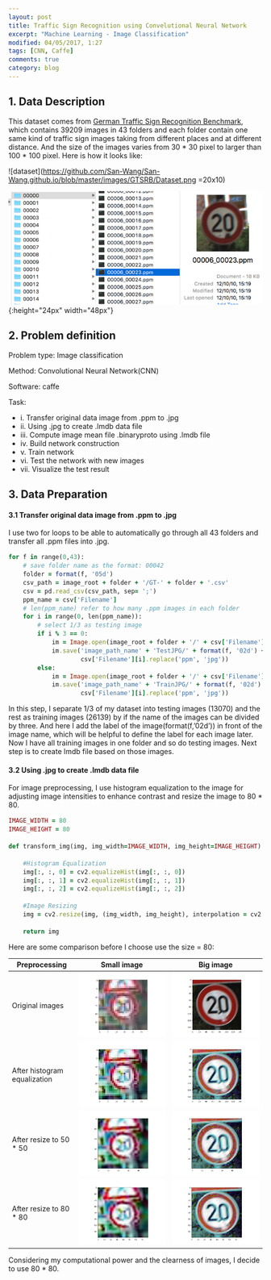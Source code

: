 ```yaml
---
layout: post
title: Traffic Sign Recognition using Convelutional Neural Network
excerpt: "Machine Learning - Image Classification"
modified: 04/05/2017, 1:27
tags: [CNN, Caffe]
comments: true
category: blog
---
```


## 1. Data Description
This dataset comes from [German Traffic Sign Recognition Benchmark](http://benchmark.ini.rub.de/?section=gtsrb&subsection=dataset), which contains 39209 images in 43 folders and each folder contain one same kind of traffic sign images taking from different places and at different distance. And the size of the images varies from 30 * 30 pixel to larger than 100 * 100 pixel. Here is how it looks like:  

![dataset](https://github.com/San-Wang/San-Wang.github.io/blob/master/images/GTSRB/Dataset.png =20x10)

![dataset](https://github.com/San-Wang/San-Wang.github.io/blob/master/images/GTSRB/Dataset.png) {:height="24px" width="48px"}



## 2. Problem definition

Problem type: Image classification  

Method: Convolutional Neural Network(CNN)    

Software: caffe    

Task:
* i. Transfer original data image from .ppm to .jpg
* ii. Using .jpg to create .lmdb data file
* iii. Compute image mean file .binaryproto using .lmdb file 
* iv. Build network construction 
* v. Train network
* vi. Test the network with new images
* vii. Visualize the test result

## 3. Data Preparation
#### 3.1 Transfer original data image from .ppm to .jpg
I use two for loops to be able to automatically go through all 43 folders and transfer all .ppm files into .jpg. 

~~~ ruby
for f in range(0,43):
    # save folder name as the format: 00042
    folder = format(f, '05d')
    csv_path = image_root + folder + '/GT-' + folder + '.csv'
    csv = pd.read_csv(csv_path, sep= ';')
    ppm_name = csv['Filename']
    # len(ppm_name) refer to how many .ppm images in each folder
    for i in range(0, len(ppm_name)):
        # select 1/3 as testing image
        if i % 3 == 0:
            im = Image.open(image_root + folder + '/' + csv['Filename'][i])
            im.save('image_path_name' + 'TestJPG/' + format(f, '02d') + '_' +
                    csv['Filename'][i].replace('ppm', 'jpg'))
        else:
            im = Image.open(image_root + folder + '/' + csv['Filename'][i])
            im.save('image_path_name' + 'TrainJPG/' + format(f, '02d') + '_' +
                    csv['Filename'][i].replace('ppm', 'jpg'))
~~~
In this step, I separate 1/3 of my dataset into testing images (13070) and the rest as training images (26139) by if the name of the images can be divided by three. And here I add the label of the image(format(f,’02d’)) in front of the image name, which will be helpful to define the label for each image later. Now I have all training images in one folder and so do testing images. Next step is to create lmdb file based on those images. 

#### 3.2 Using .jpg to create .lmdb data file
For image preprocessing, I use histogram equalization to the image for adjusting image intensities to enhance contrast and resize the image to 80 * 80. 
~~~ ruby
IMAGE_WIDTH = 80
IMAGE_HEIGHT = 80

def transform_img(img, img_width=IMAGE_WIDTH, img_height=IMAGE_HEIGHT):

    #Histogram Equalization
    img[:, :, 0] = cv2.equalizeHist(img[:, :, 0])
    img[:, :, 1] = cv2.equalizeHist(img[:, :, 1])
    img[:, :, 2] = cv2.equalizeHist(img[:, :, 2])

    #Image Resizing
    img = cv2.resize(img, (img_width, img_height), interpolation = cv2.INTER_CUBIC)

    return img
~~~

Here are some comparison before I choose use the size = 80:  

| Preprocessing | Small image | Big image |   
| --------|:-------:|--------  |    
| Original images  | ![1](https://github.com/San-Wang/San-Wang.github.io/blob/master/images/GTSRB/imshow_original.png)   | ![2](https://github.com/San-Wang/San-Wang.github.io/blob/master/images/GTSRB/imshow_bigOriginal.png)   |  
| After histogram equalization   | ![3](https://github.com/San-Wang/San-Wang.github.io/blob/master/images/GTSRB/imshow_HistEqual.png)   | ![4](https://github.com/San-Wang/San-Wang.github.io/blob/master/images/GTSRB/imshow_bigHistEqual.png)   |  
| After resize to 50 * 50  | ![5](https://github.com/San-Wang/San-Wang.github.io/blob/master/images/GTSRB/imshow_resize50.png)   | ![6](https://github.com/San-Wang/San-Wang.github.io/blob/master/images/GTSRB/imshow_bigResize50.png)   |  
| After resize to 80 * 80   | ![7](https://github.com/San-Wang/San-Wang.github.io/blob/master/images/GTSRB/imshow_resize80.png)   | ![8](https://github.com/San-Wang/San-Wang.github.io/blob/master/images/GTSRB/imshow_bigResize80.png)   |  

Considering my computational power and the clearness of images, I decide to use 80 * 80.


